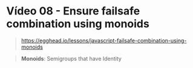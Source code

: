 # Vídeo 08 - Ensure failsafe combination using monoids
> https://egghead.io/lessons/javascript-failsafe-combination-using-monoids

> **Monoids**: Semigroups that have Identity

